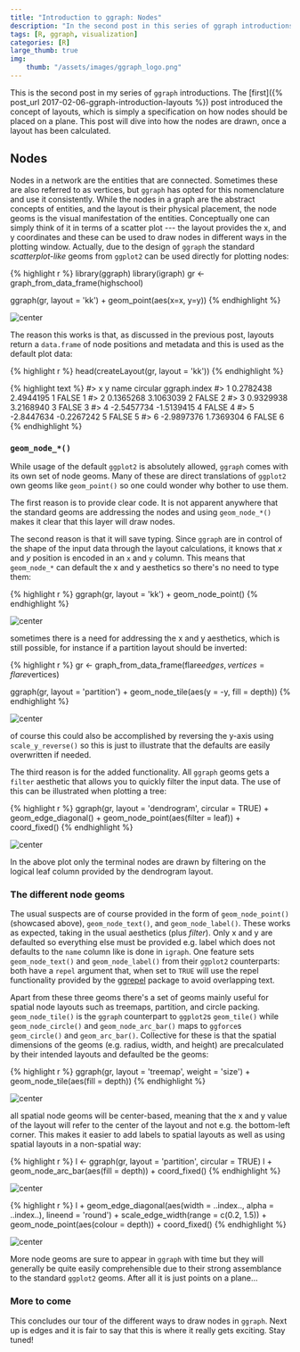 ```yaml
---
title: "Introduction to ggraph: Nodes"
description: "In the second post in this series of ggraph introductions I will dive into how nodes are drawn"
tags: [R, ggraph, visualization]
categories: [R]
large_thumb: true
img:
    thumb: "/assets/images/ggraph_logo.png"
---
```




This is the second post in my series of `ggraph` introductions. The 
[first]({% post_url 2017-02-06-ggraph-introduction-layouts %}) post introduced
the concept of layouts, which is simply a specification on how nodes should be
placed on a plane. This post will dive into how the nodes are drawn, once a 
layout has been calculated.

## Nodes
Nodes in a network are the entities that are connected. Sometimes these are also
referred to as vertices, but `ggraph` has opted for this nomenclature and use it
consistently. While the nodes in a graph are the abstract concepts of entities, 
and the layout is their physical placement, the node geoms is the visual 
manifestation of the entities. Conceptually one can simply think of it in terms
of a scatter plot --- the layout provides the x, and y coordinates and these can
be used to draw nodes in different ways in the plotting window. Actually, due
to the design of `ggraph` the standard *scatterplot-like* geoms from `ggplot2`
can be used directly for plotting nodes:


{% highlight r %}
library(ggraph)
library(igraph)
gr <- graph_from_data_frame(highschool)

ggraph(gr, layout = 'kk') + 
    geom_point(aes(x=x, y=y))
{% endhighlight %}

![center](/assets/images/2017-02-06-ggraph-introduction-nodes/unnamed-chunk-2-1.png)

The reason this works is that, as discussed in the previous post, layouts return
a `data.frame` of node positions and metadata and this is used as the default
plot data:


{% highlight r %}
head(createLayout(gr, layout = 'kk'))
{% endhighlight %}



{% highlight text %}
#>            x          y name circular ggraph.index
#> 1  0.2782438  2.4944195    1    FALSE            1
#> 2  0.1365268  3.1063039    2    FALSE            2
#> 3  0.9329938  3.2168940    3    FALSE            3
#> 4 -2.5457734 -1.5139415    4    FALSE            4
#> 5 -2.8447634 -0.2267242    5    FALSE            5
#> 6 -2.9897376  1.7369304    6    FALSE            6
{% endhighlight %}

### `geom_node_*()`
While usage of the default `ggplot2` is absolutely allowed, `ggraph` comes with
its own set of node geoms. Many of these are direct translations of `ggplot2`
own geoms like `geom_point()` so one could wonder why bother to use them. 

The first reason is to provide clear code. It is not apparent anywhere that the
standard geoms are addressing the nodes and using `geom_node_*()` makes it clear
that this layer will draw nodes. 

The second reason is that it will save typing.
Since `ggraph` are in control of the shape of the input data through the layout
calculations, it knows that *x* and *y* position is encoded in an `x` and `y` 
column. This means that `geom_node_*` can default the x and y aesthetics so 
there's no need to type them:


{% highlight r %}
ggraph(gr, layout = 'kk') + 
    geom_node_point()
{% endhighlight %}

![center](/assets/images/2017-02-06-ggraph-introduction-nodes/unnamed-chunk-4-1.png)

sometimes there is a need for addressing the x and y aesthetics, which is still
possible, for instance if a partition layout should be inverted:


{% highlight r %}
gr <- graph_from_data_frame(flare$edges, vertices = flare$vertices)

ggraph(gr, layout = 'partition') + 
    geom_node_tile(aes(y = -y, fill = depth))
{% endhighlight %}

![center](/assets/images/2017-02-06-ggraph-introduction-nodes/unnamed-chunk-5-1.png)

of course this could also be accomplished by reversing the y-axis using 
`scale_y_reverse()` so this is just to illustrate that the defaults are easily
overwritten if needed.

The third reason is for the added functionality. All `ggraph` geoms gets a 
`filter` aesthetic that allows you to quickly filter the input data. The use of
this can be illustrated when plotting a tree:


{% highlight r %}
ggraph(gr, layout = 'dendrogram', circular = TRUE) + 
    geom_edge_diagonal() + 
    geom_node_point(aes(filter = leaf)) + 
    coord_fixed()
{% endhighlight %}

![center](/assets/images/2017-02-06-ggraph-introduction-nodes/unnamed-chunk-6-1.png)

In the above plot only the terminal nodes are drawn by filtering on the logical
leaf column provided by the dendrogram layout.

### The different node geoms
The usual suspects are of course provided in the form of `geom_node_point()` 
(showcased above), `geom_node_text()`, and `geom_node_label()`. These works as
expected, taking in the usual aesthetics (plus *filter*). Only x and y are
defaulted so everything else must be provided e.g. label which does not defaults
to the `name` column like is done in `igraph`. One feature sets 
`geom_node_text()` and `geom_node_label()` from their `ggplot2` counterparts:
both have a `repel` argument that, when set to `TRUE` will use the repel 
functionality provided by the 
[ggrepel](https://CRAN.R-project.org/package=ggrepel) package to avoid 
overlapping text.

Apart from these three geoms there's a set of geoms mainly useful for spatial
node layouts such as treemaps, partition, and circle packing. `geom_node_tile()`
is the `ggraph` counterpart to `ggplot2`s `geom_tile()` while 
`geom_node_circle()` and `geom_node_arc_bar()` maps to `ggforce`s 
`geom_circle()` and `geom_arc_bar()`. Collective for these is that the spatial
dimensions of the geoms (e.g. radius, width, and height) are precalculated by
their intended layouts and defaulted be the geoms:


{% highlight r %}
ggraph(gr, layout = 'treemap', weight = 'size') + 
    geom_node_tile(aes(fill = depth))
{% endhighlight %}

![center](/assets/images/2017-02-06-ggraph-introduction-nodes/unnamed-chunk-7-1.png)

all spatial node geoms will be center-based, meaning that the x and y value of
the layout will refer to the center of the layout and not e.g. the bottom-left
corner. This makes it easier to add labels to spatial layouts as well as using
spatial layouts in a non-spatial way:


{% highlight r %}
l <- ggraph(gr, layout = 'partition', circular = TRUE)
l + geom_node_arc_bar(aes(fill = depth)) + 
    coord_fixed()
{% endhighlight %}

![center](/assets/images/2017-02-06-ggraph-introduction-nodes/unnamed-chunk-8-1.png)


{% highlight r %}
l + geom_edge_diagonal(aes(width = ..index.., alpha = ..index..), lineend = 'round') + 
    scale_edge_width(range = c(0.2, 1.5)) + 
    geom_node_point(aes(colour = depth)) + 
    coord_fixed()
{% endhighlight %}

![center](/assets/images/2017-02-06-ggraph-introduction-nodes/unnamed-chunk-9-1.png)

More node geoms are sure to appear in `ggraph` with time but they will generally
be quite easily comprehensible due to their strong assemblance to the standard
`ggplot2` geoms. After all it is just points on a plane...

### More to come
This concludes our tour of the different ways to draw nodes in `ggraph`. Next up
is edges and it is fair to say that this is where it really gets exciting. Stay 
tuned!
